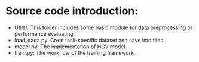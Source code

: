 # Source code introduction:
- Utils/: This folder includes some basic module for data preprocessing or performance evaluating.  
- load_dada.py: Creat task-specific dataset and save into files.
- model.py: The implementation of HGV model.
- train.py: The workflow of the training framework.

